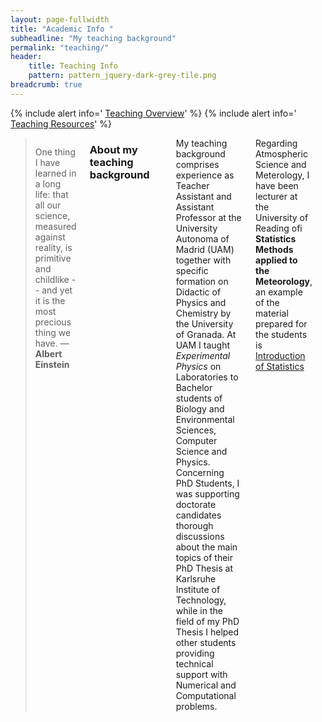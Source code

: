 ```yaml
---
layout: page-fullwidth
title: "Academic Info "
subheadline: "My teaching background"
permalink: "teaching/"
header:
    title: Teaching Info
    pattern: pattern_jquery-dark-grey-tile.png
breadcrumb: true
---
```

<div class="row">
<div class="medium-4 medium-push-8 columns" markdown="1">
<div class="panel radius" markdown="1">
  {% include alert info=' <a href="/teaching/overview/">Teaching Overview</a>' %}
  {% include alert info=' <a href="/teaching/resurces/">Teaching Resources</a>' %}
  </div>
  
</div><!-- /.medium-4.columns -->

<div class="medium-8 medium-pull-4 columns" markdown="1">


> One thing I have learned in a long life: that all our science, measured against reality, is primitive and childlike -- and yet it is the most precious thing we have. ― **Albert Einstein**


### About my teaching background
---


My teaching background comprises experience as Teacher Assistant and Assistant Professor at the University Autonoma of Madrid (UAM) together with specific formation on Didactic of Physics and Chemistry by the University of Granada. At UAM I taught *Experimental Physics* on Laboratories to Bachelor students of Biology and Environmental Sciences, Computer Science and Physics. Concerning PhD Students, I was supporting doctorate candidates thorough discussions about the main topics of their PhD Thesis at Karlsruhe Institute of Technology, while in the field of my PhD Thesis I helped other students providing technical support with Numerical and Computational problems.

Regarding Atmospheric Science and Meterology, I have been lecturer at the University of Reading ofi **Statistics Methods applied to the Meteorology**, an example of the material prepared for the students is [Introduction of Statistics](https://www.researchgate.net/publication/312490308_Statistics_for_Weather_and_Climate_Introduction)

---



</div><!-- /.medium-8.columns -->
</div><!-- /.row -->


